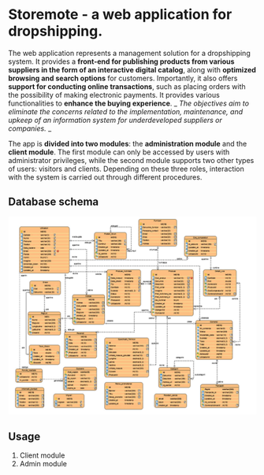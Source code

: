 # Storemote - a web application for dropshipping.

The web application represents a management solution for a dropshipping system. It provides a **front-end for publishing products from various suppliers in the form of an interactive digital catalog**, along with **optimized browsing and search options** for customers. Importantly, it also offers **support for conducting online transactions**, such as placing orders with the possibility of making electronic payments. It provides various functionalities to **enhance the buying experience**. _ _The objectives aim to eliminate the concerns related to the implementation, maintenance, and upkeep of an information system for underdeveloped suppliers or companies._ _

The app is **divided into two modules**: the **administration module** and the **client module**. The first module can only be accessed by users with administrator privileges, while the second module supports two other types of users: visitors and clients. Depending on these three roles, interaction with the system is carried out through different procedures.

## Database schema
![](./screenshots/db.png)

## Usage
1. Client module
2. Admin module